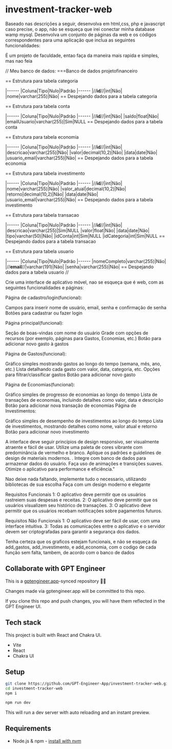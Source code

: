 # investment-tracker-web

Baseado nas descrições a seguir, desenvolva em html,css, php e javascript caso precise, o app, não se esqueça que irei conectar minha database wamp mysql.
Desenvolva um conjunto de páginas da web e os códigos correspondentes para uma aplicação que inclua as seguintes funcionalidades:

É um projeto de faculdade, entao faça da maneira mais rapida e simples, mas nao feia

//
Meu banco de dados:
===Banco de dados projetofinanceiro

== Estrutura para tabela categoria

|------
|Coluna|Tipo|Nulo|Padrão
|------
|//**id**//|int|Não|
|nome|varchar(255)|Não|
== Despejando dados para a tabela categoria

== Estrutura para tabela conta

|------
|Coluna|Tipo|Nulo|Padrão
|------
|//**id**//|int|Não|
|saldo|float|Não|
|emailUsuario|varchar(255)|Sim|NULL
== Despejando dados para a tabela conta

== Estrutura para tabela economia

|------
|Coluna|Tipo|Nulo|Padrão
|------
|//**id**//|int|Não|
|descricao|varchar(255)|Não|
|valor|decimal(10,2)|Não|
|data|date|Não|
|usuario_email|varchar(255)|Não|
== Despejando dados para a tabela economia

== Estrutura para tabela investimento

|------
|Coluna|Tipo|Nulo|Padrão
|------
|//**id**//|int|Não|
|nome|varchar(255)|Não|
|valor_atual|decimal(10,2)|Não|
|retorno|decimal(10,2)|Não|
|data|date|Não|
|usuario_email|varchar(255)|Não|
== Despejando dados para a tabela investimento

== Estrutura para tabela transacao

|------
|Coluna|Tipo|Nulo|Padrão
|------
|//**id**//|int|Não|
|descricao|varchar(255)|Sim|NULL
|valor|float|Não|
|data|date|Não|
|tipo|varchar(50)|Não|
|idConta|int|Sim|NULL
|idCategoria|int|Sim|NULL
== Despejando dados para a tabela transacao

== Estrutura para tabela usuario

|------
|Coluna|Tipo|Nulo|Padrão
|------
|nomeCompleto|varchar(255)|Não|
|//**email**//|varchar(191)|Não|
|senha|varchar(255)|Não|
== Despejando dados para a tabela usuario
//

Crie uma interface de aplicativo móvel, nao se esqueça que é web, com as seguintes funcionalidades e páginas:

Página de cadastro/login(funcional):

Campos para inserir nome de usuário, email, senha e confirmação de senha
Botões para cadastrar ou fazer login

Página principal(funcional):

Seção de boas-vindas com nome do usuário
Grade com opções de recursos (por exemplo, páginas para Gastos, Economias, etc.)
Botão para adicionar novo gasto à gastos

Página de Gastos(funcional):

Gráfico simples mostrando gastos ao longo do tempo (semana, mês, ano, etc.)
Lista detalhando cada gasto com valor, data, categoria, etc.
Opções para filtrar/classificar gastos
Botão para adicionar novo gasto

Página de Economias(funcional):

Gráfico simples de progresso de economias ao longo do tempo
Lista de transações de economias, incluindo detalhes como valor, data e descrição
Botão para adicionar nova transação de economias
Página de Investimentos:

Gráfico simples de desempenho de investimentos ao longo do tempo
Lista de investimentos, mostrando detalhes como nome, valor atual e retorno
Botão para adicionar novo investimento

A interface deve seguir princípios de design responsivo, ser visualmente atraente e fácil de usar. Utilize uma paleta de cores vibrante com predominância de vermelho e branco. Aplique os padrões e guidelines de design de materiais modernos.
. Integre com banco de dados para armazenar dados do usuário. Faça uso de animações e transições suaves. Otimize o aplicativo para performance e eficiência."

Nao deixe nada faltando, implemente tudo o necessario, utilizando bibliotecas de sua escolha
Faça com um design moderno e elegante


Requisitos Funcionais
1: O aplicativo deve permitir que os usuários rastreiem suas despesas e receitas. 
2: O aplicativo deve permitir que os usuários visualizem seu histórico de transações. 
3: O aplicativo deve permitir que os usuários recebam notificações sobre pagamentos futuros. 

Requisitos Não Funcionais
1: O aplicativo deve ser fácil de usar, com uma interface intuitiva. 
3: Todas as comunicações entre o aplicativo e o servidor devem ser criptografadas para garantir a segurança dos dados.

Tenha certeza que os graficos estejam funcionais, e não se esqueça da add_gastos, add_investimento, e add_economia, com o codigo de cada função sem falta, tambem, de acordo com o banco de dados

## Collaborate with GPT Engineer

This is a [gptengineer.app](https://gptengineer.app)-synced repository 🌟🤖

Changes made via gptengineer.app will be committed to this repo.

If you clone this repo and push changes, you will have them reflected in the GPT Engineer UI.

## Tech stack

This project is built with React and Chakra UI.

- Vite
- React
- Chakra UI

## Setup

```sh
git clone https://github.com/GPT-Engineer-App/investment-tracker-web.git
cd investment-tracker-web
npm i
```

```sh
npm run dev
```

This will run a dev server with auto reloading and an instant preview.

## Requirements

- Node.js & npm - [install with nvm](https://github.com/nvm-sh/nvm#installing-and-updating)
